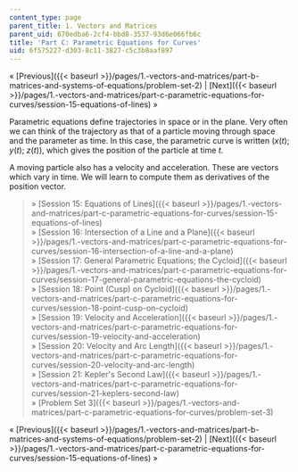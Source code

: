```yaml
---
content_type: page
parent_title: 1. Vectors and Matrices
parent_uid: 670edba6-2cf4-bbd8-3537-93d6e066fb6c
title: 'Part C: Parametric Equations for Curves'
uid: 6f575227-d303-8c11-3827-c5c3b8aaf897
---
```


« [Previous]({{< baseurl >}}/pages/1.-vectors-and-matrices/part-b-matrices-and-systems-of-equations/problem-set-2) | [Next]({{< baseurl >}}/pages/1.-vectors-and-matrices/part-c-parametric-equations-for-curves/session-15-equations-of-lines) »

Parametric equations define trajectories in space or in the plane. Very often we can think of the trajectory as that of a particle moving through space and the parameter as time. In this case, the parametric curve is written (_x_(_t_); _y_(_t_); _z_(_t_)), which gives the position of the particle at time _t_.

A moving particle also has a velocity and acceleration. These are vectors which vary in time. We will learn to compute them as derivatives of the position vector.

> » [Session 15: Equations of Lines]({{< baseurl >}}/pages/1.-vectors-and-matrices/part-c-parametric-equations-for-curves/session-15-equations-of-lines)  
> » [Session 16: Intersection of a Line and a Plane]({{< baseurl >}}/pages/1.-vectors-and-matrices/part-c-parametric-equations-for-curves/session-16-intersection-of-a-line-and-a-plane)  
> » [Session 17: General Parametric Equations; the Cycloid]({{< baseurl >}}/pages/1.-vectors-and-matrices/part-c-parametric-equations-for-curves/session-17-general-parametric-equations-the-cycloid)  
> » [Session 18: Point (Cusp) on Cycloid]({{< baseurl >}}/pages/1.-vectors-and-matrices/part-c-parametric-equations-for-curves/session-18-point-cusp-on-cycloid)  
> » [Session 19: Velocity and Acceleration]({{< baseurl >}}/pages/1.-vectors-and-matrices/part-c-parametric-equations-for-curves/session-19-velocity-and-acceleration)  
> » [Session 20: Velocity and Arc Length]({{< baseurl >}}/pages/1.-vectors-and-matrices/part-c-parametric-equations-for-curves/session-20-velocity-and-arc-length)  
> » [Session 21: Kepler's Second Law]({{< baseurl >}}/pages/1.-vectors-and-matrices/part-c-parametric-equations-for-curves/session-21-keplers-second-law)  
> » [Problem Set 3]({{< baseurl >}}/pages/1.-vectors-and-matrices/part-c-parametric-equations-for-curves/problem-set-3)

« [Previous]({{< baseurl >}}/pages/1.-vectors-and-matrices/part-b-matrices-and-systems-of-equations/problem-set-2) | [Next]({{< baseurl >}}/pages/1.-vectors-and-matrices/part-c-parametric-equations-for-curves/session-15-equations-of-lines) »